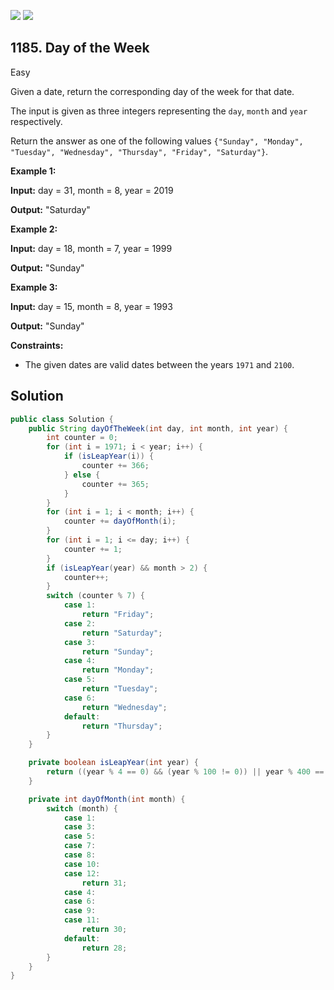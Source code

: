 [![](https://img.shields.io/github/stars/javadev/LeetCode-in-Java?label=Stars&style=flat-square)](https://github.com/javadev/LeetCode-in-Java)
[![](https://img.shields.io/github/forks/javadev/LeetCode-in-Java?label=Fork%20me%20on%20GitHub%20&style=flat-square)](https://github.com/javadev/LeetCode-in-Java/fork)

## 1185\. Day of the Week

Easy

Given a date, return the corresponding day of the week for that date.

The input is given as three integers representing the `day`, `month` and `year` respectively.

Return the answer as one of the following values `{"Sunday", "Monday", "Tuesday", "Wednesday", "Thursday", "Friday", "Saturday"}`.

**Example 1:**

**Input:** day = 31, month = 8, year = 2019

**Output:** "Saturday"

**Example 2:**

**Input:** day = 18, month = 7, year = 1999

**Output:** "Sunday"

**Example 3:**

**Input:** day = 15, month = 8, year = 1993

**Output:** "Sunday"

**Constraints:**

*   The given dates are valid dates between the years `1971` and `2100`.

## Solution

```java
public class Solution {
    public String dayOfTheWeek(int day, int month, int year) {
        int counter = 0;
        for (int i = 1971; i < year; i++) {
            if (isLeapYear(i)) {
                counter += 366;
            } else {
                counter += 365;
            }
        }
        for (int i = 1; i < month; i++) {
            counter += dayOfMonth(i);
        }
        for (int i = 1; i <= day; i++) {
            counter += 1;
        }
        if (isLeapYear(year) && month > 2) {
            counter++;
        }
        switch (counter % 7) {
            case 1:
                return "Friday";
            case 2:
                return "Saturday";
            case 3:
                return "Sunday";
            case 4:
                return "Monday";
            case 5:
                return "Tuesday";
            case 6:
                return "Wednesday";
            default:
                return "Thursday";
        }
    }

    private boolean isLeapYear(int year) {
        return ((year % 4 == 0) && (year % 100 != 0)) || year % 400 == 0;
    }

    private int dayOfMonth(int month) {
        switch (month) {
            case 1:
            case 3:
            case 5:
            case 7:
            case 8:
            case 10:
            case 12:
                return 31;
            case 4:
            case 6:
            case 9:
            case 11:
                return 30;
            default:
                return 28;
        }
    }
}
```